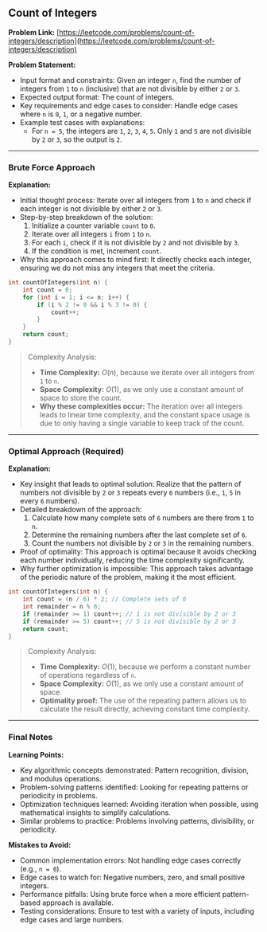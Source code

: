 ## Count of Integers
**Problem Link:** [https://leetcode.com/problems/count-of-integers/description](https://leetcode.com/problems/count-of-integers/description)

**Problem Statement:**
- Input format and constraints: Given an integer `n`, find the number of integers from `1` to `n` (inclusive) that are not divisible by either `2` or `3`.
- Expected output format: The count of integers.
- Key requirements and edge cases to consider: Handle edge cases where `n` is `0`, `1`, or a negative number.
- Example test cases with explanations:
  - For `n = 5`, the integers are `1`, `2`, `3`, `4`, `5`. Only `1` and `5` are not divisible by `2` or `3`, so the output is `2`.

---

### Brute Force Approach

**Explanation:**
- Initial thought process: Iterate over all integers from `1` to `n` and check if each integer is not divisible by either `2` or `3`.
- Step-by-step breakdown of the solution:
  1. Initialize a counter variable `count` to `0`.
  2. Iterate over all integers `i` from `1` to `n`.
  3. For each `i`, check if it is not divisible by `2` and not divisible by `3`.
  4. If the condition is met, increment `count`.
- Why this approach comes to mind first: It directly checks each integer, ensuring we do not miss any integers that meet the criteria.

```cpp
int countOfIntegers(int n) {
    int count = 0;
    for (int i = 1; i <= n; i++) {
        if (i % 2 != 0 && i % 3 != 0) {
            count++;
        }
    }
    return count;
}
```

> Complexity Analysis:
> - **Time Complexity:** $O(n)$, because we iterate over all integers from `1` to `n`.
> - **Space Complexity:** $O(1)$, as we only use a constant amount of space to store the count.
> - **Why these complexities occur:** The iteration over all integers leads to linear time complexity, and the constant space usage is due to only having a single variable to keep track of the count.

---

### Optimal Approach (Required)

**Explanation:**
- Key insight that leads to optimal solution: Realize that the pattern of numbers not divisible by `2` or `3` repeats every `6` numbers (i.e., `1`, `5` in every `6` numbers).
- Detailed breakdown of the approach:
  1. Calculate how many complete sets of `6` numbers are there from `1` to `n`.
  2. Determine the remaining numbers after the last complete set of `6`.
  3. Count the numbers not divisible by `2` or `3` in the remaining numbers.
- Proof of optimality: This approach is optimal because it avoids checking each number individually, reducing the time complexity significantly.
- Why further optimization is impossible: This approach takes advantage of the periodic nature of the problem, making it the most efficient.

```cpp
int countOfIntegers(int n) {
    int count = (n / 6) * 2; // Complete sets of 6
    int remainder = n % 6;
    if (remainder >= 1) count++; // 1 is not divisible by 2 or 3
    if (remainder >= 5) count++; // 5 is not divisible by 2 or 3
    return count;
}
```

> Complexity Analysis:
> - **Time Complexity:** $O(1)$, because we perform a constant number of operations regardless of `n`.
> - **Space Complexity:** $O(1)$, as we only use a constant amount of space.
> - **Optimality proof:** The use of the repeating pattern allows us to calculate the result directly, achieving constant time complexity.

---

### Final Notes

**Learning Points:**
- Key algorithmic concepts demonstrated: Pattern recognition, division, and modulus operations.
- Problem-solving patterns identified: Looking for repeating patterns or periodicity in problems.
- Optimization techniques learned: Avoiding iteration when possible, using mathematical insights to simplify calculations.
- Similar problems to practice: Problems involving patterns, divisibility, or periodicity.

**Mistakes to Avoid:**
- Common implementation errors: Not handling edge cases correctly (e.g., `n = 0`).
- Edge cases to watch for: Negative numbers, zero, and small positive integers.
- Performance pitfalls: Using brute force when a more efficient pattern-based approach is available.
- Testing considerations: Ensure to test with a variety of inputs, including edge cases and large numbers.